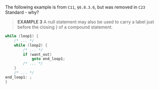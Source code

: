 The following example is from `C11`, `§6.8.3.6`, but was removed in `C23` Standard - why?

> __EXAMPLE 3__ A null statement may also be used to carry a label just before the closing } of a compound statement.
```c
while (loop1) {
    /* ... */
    while (loop2) {
        /* ... */
        if (want_out)
            goto end_loop1;
        /* ... */
    }
    /* ... */
end_loop1: ;
}
```
